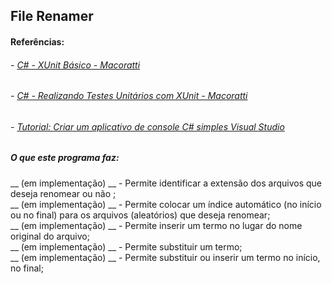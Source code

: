 ## File Renamer

#### Referências: 

###### - [C# - XUnit Básico - Macoratti](https://www.macoratti.net/19/09/cshp_xunitb1.htm)<br/>

###### - [C# - Realizando Testes Unitários com XUnit - Macoratti](https://www.macoratti.net/19/09/cshp_unitest1.htm)<br/>

###### - [Tutorial: Criar um aplicativo de console C# simples Visual Studio](https://docs.microsoft.com/pt-br/visualstudio/get-started/csharp/tutorial-console?view=vs-2022)<br/>

##### O que este programa faz:

 __ (em implementação) __ - Permite identificar a extensão dos arquivos que deseja renomear ou não ;
 <br/> 
 __ (em implementação) __ - Permite colocar um índice automático (no início ou no final) para os arquivos (aleatórios) que deseja renomear;
 <br/>
 __ (em implementação) __ - Permite inserir um termo no lugar do nome original do arquivo;
 <br/>
 __ (em implementação) __ - Permite substituir um termo;
 <br/>
 __ (em implementação) __ - Permite substituir ou inserir um termo no início, no final;
         
         